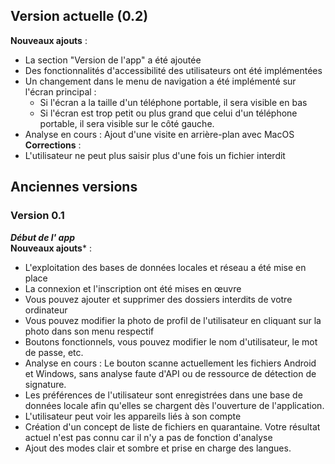 ## Version actuelle (0.2)

**Nouveaux ajouts** :
- La section "Version de l'app" a été ajoutée
- Des fonctionnalités d'accessibilité des utilisateurs ont été implémentées
- Un changement dans le menu de navigation a été implémenté sur l'écran principal :
	- Si l'écran a la taille d'un téléphone portable, il sera visible en bas
	- Si l'écran est trop petit ou plus grand que celui d'un téléphone portable, il sera visible sur le côté gauche.
- Analyse en cours : Ajout d'une visite en arrière-plan avec MacOS\
**Corrections** :
- L'utilisateur ne peut plus saisir plus d'une fois un fichier interdit
## Anciennes versions
### Version 0.1
***Début de l' app***\
**Nouveaux ajouts*** :
- L'exploitation des bases de données locales et réseau a été mise en place
- La connexion et l'inscription ont été mises en œuvre
- Vous pouvez ajouter et supprimer des dossiers interdits de votre ordinateur
- Vous pouvez modifier la photo de profil de l'utilisateur en cliquant sur la photo dans son menu respectif
- Boutons fonctionnels, vous pouvez modifier le nom d'utilisateur, le mot de passe, etc.
- Analyse en cours : Le bouton scanne actuellement les fichiers Android et Windows, sans analyse faute d'API ou de ressource de détection de signature.
- Les préférences de l'utilisateur sont enregistrées dans une base de données locale afin qu'elles se chargent dès l'ouverture de l'application.
- L'utilisateur peut voir les appareils liés à son compte
- Création d'un concept de liste de fichiers en quarantaine. Votre résultat actuel n'est pas connu car il n'y a pas de fonction d'analyse
- Ajout des modes clair et sombre et prise en charge des langues.